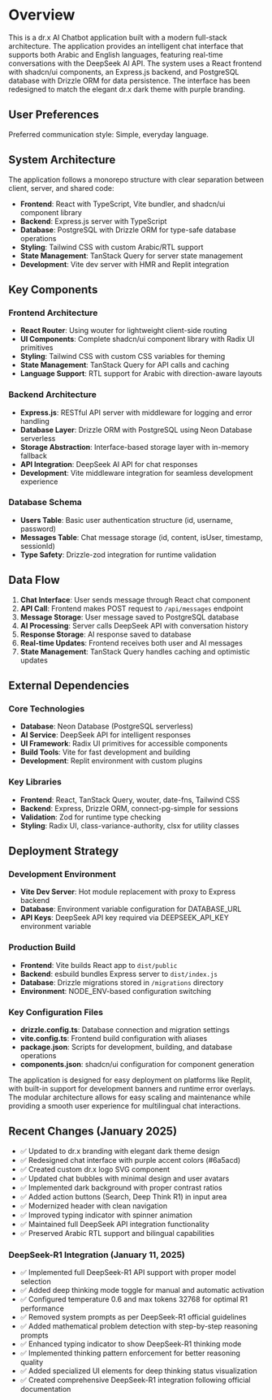 # Overview

This is a dr.x AI Chatbot application built with a modern full-stack architecture. The application provides an intelligent chat interface that supports both Arabic and English languages, featuring real-time conversations with the DeepSeek AI API. The system uses a React frontend with shadcn/ui components, an Express.js backend, and PostgreSQL database with Drizzle ORM for data persistence. The interface has been redesigned to match the elegant dr.x dark theme with purple branding.

## User Preferences

Preferred communication style: Simple, everyday language.

## System Architecture

The application follows a monorepo structure with clear separation between client, server, and shared code:

- **Frontend**: React with TypeScript, Vite bundler, and shadcn/ui component library
- **Backend**: Express.js server with TypeScript
- **Database**: PostgreSQL with Drizzle ORM for type-safe database operations
- **Styling**: Tailwind CSS with custom Arabic/RTL support
- **State Management**: TanStack Query for server state management
- **Development**: Vite dev server with HMR and Replit integration

## Key Components

### Frontend Architecture
- **React Router**: Using wouter for lightweight client-side routing
- **UI Components**: Complete shadcn/ui component library with Radix UI primitives
- **Styling**: Tailwind CSS with custom CSS variables for theming
- **State Management**: TanStack Query for API calls and caching
- **Language Support**: RTL support for Arabic with direction-aware layouts

### Backend Architecture
- **Express.js**: RESTful API server with middleware for logging and error handling
- **Database Layer**: Drizzle ORM with PostgreSQL using Neon Database serverless
- **Storage Abstraction**: Interface-based storage layer with in-memory fallback
- **API Integration**: DeepSeek AI API for chat responses
- **Development**: Vite middleware integration for seamless development experience

### Database Schema
- **Users Table**: Basic user authentication structure (id, username, password)
- **Messages Table**: Chat message storage (id, content, isUser, timestamp, sessionId)
- **Type Safety**: Drizzle-zod integration for runtime validation

## Data Flow

1. **Chat Interface**: User sends message through React chat component
2. **API Call**: Frontend makes POST request to `/api/messages` endpoint
3. **Message Storage**: User message saved to PostgreSQL database
4. **AI Processing**: Server calls DeepSeek API with conversation history
5. **Response Storage**: AI response saved to database
6. **Real-time Updates**: Frontend receives both user and AI messages
7. **State Management**: TanStack Query handles caching and optimistic updates

## External Dependencies

### Core Technologies
- **Database**: Neon Database (PostgreSQL serverless)
- **AI Service**: DeepSeek API for intelligent responses
- **UI Framework**: Radix UI primitives for accessible components
- **Build Tools**: Vite for fast development and building
- **Development**: Replit environment with custom plugins

### Key Libraries
- **Frontend**: React, TanStack Query, wouter, date-fns, Tailwind CSS
- **Backend**: Express, Drizzle ORM, connect-pg-simple for sessions
- **Validation**: Zod for runtime type checking
- **Styling**: Radix UI, class-variance-authority, clsx for utility classes

## Deployment Strategy

### Development Environment
- **Vite Dev Server**: Hot module replacement with proxy to Express backend
- **Database**: Environment variable configuration for DATABASE_URL
- **API Keys**: DeepSeek API key required via DEEPSEEK_API_KEY environment variable

### Production Build
- **Frontend**: Vite builds React app to `dist/public`
- **Backend**: esbuild bundles Express server to `dist/index.js`
- **Database**: Drizzle migrations stored in `/migrations` directory
- **Environment**: NODE_ENV-based configuration switching

### Key Configuration Files
- **drizzle.config.ts**: Database connection and migration settings
- **vite.config.ts**: Frontend build configuration with aliases
- **package.json**: Scripts for development, building, and database operations
- **components.json**: shadcn/ui configuration for component generation

The application is designed for easy deployment on platforms like Replit, with built-in support for development banners and runtime error overlays. The modular architecture allows for easy scaling and maintenance while providing a smooth user experience for multilingual chat interactions.

## Recent Changes (January 2025)

- ✅ Updated to dr.x branding with elegant dark theme design
- ✅ Redesigned chat interface with purple accent colors (#6a5acd)
- ✅ Created custom dr.x logo SVG component
- ✅ Updated chat bubbles with minimal design and user avatars
- ✅ Implemented dark background with proper contrast ratios
- ✅ Added action buttons (Search, Deep Think R1) in input area
- ✅ Modernized header with clean navigation
- ✅ Improved typing indicator with spinner animation
- ✅ Maintained full DeepSeek API integration functionality
- ✅ Preserved Arabic RTL support and bilingual capabilities

### DeepSeek-R1 Integration (January 11, 2025)
- ✅ Implemented full DeepSeek-R1 API support with proper model selection
- ✅ Added deep thinking mode toggle for manual and automatic activation
- ✅ Configured temperature 0.6 and max tokens 32768 for optimal R1 performance
- ✅ Removed system prompts as per DeepSeek-R1 official guidelines
- ✅ Added mathematical problem detection with step-by-step reasoning prompts
- ✅ Enhanced typing indicator to show DeepSeek-R1 thinking mode
- ✅ Implemented thinking pattern enforcement for better reasoning quality
- ✅ Added specialized UI elements for deep thinking status visualization
- ✅ Created comprehensive DeepSeek-R1 integration following official documentation
